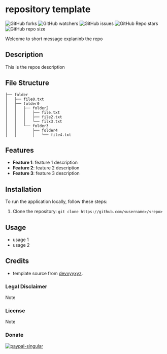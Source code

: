 # repository template

![GitHub forks](https://img.shields.io/github/forks/<username>/<repo>)
![GitHub watchers](https://img.shields.io/github/watchers/<username>/<repo>)
![GitHub issues](https://img.shields.io/github/issues-raw/<username>/<repo>)
![GitHub Repo stars](https://img.shields.io/github/stars/<username>/<repo>)
![GitHub repo size](https://img.shields.io/github/repo-size/<username>/<repo>)

Welcome to short message explaninb the repo

## Description

This is the repos description

## File Structure

```
├── folder
│   ├── file0.txt
│   ├── folder0
│   │   ├── folder2
│   │   │   ├── file.txt
│   │   │   ├── file2.txt
│   │   │   └── filx3.txt
│   │   └── folder3
│   │       ├── folder4
│   │       │   └── file4.txt

```

## Features

- **Feature 1**: feature 1 description
- **Feature 2**: feature 2 description
- **Feature 3**: feature 3 description

## Installation

To run the application locally, follow these steps:

1. Clone the repository: `git clone https://github.com/<username>/<repo>`

## Usage

- usage 1
- usage 2

## Credits

- template source from [devvyyxyz](https://github.com/devvyyxyz).

### Legal Disclaimer
> [!NOTE]
> 

### License
> [!NOTE]
>
> 
### Donate
<a href="https://www.patreon.com/devvyyxyz" rel="noopener nofollow ugc">
<img src="https://wsrv.nl/?url=https%3A%2F%2Fcdn.jsdelivr.net%2Fnpm%2F%40intergrav%2Fdevins-badges%403%2Fassets%2Fcompact%2Fdonate%2Fpatreon-singular_vector.svg&amp;n=-1" alt="paypal-singular">
</a>
